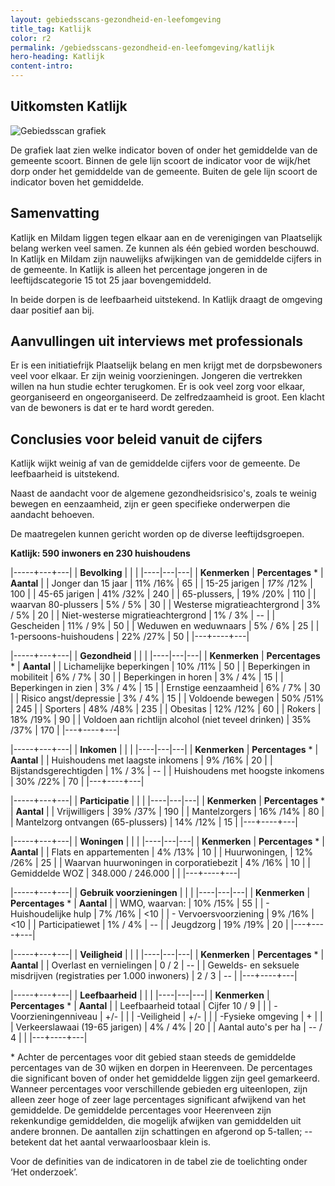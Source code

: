 ```yaml
---
layout: gebiedsscans-gezondheid-en-leefomgeving
title_tag: Katlijk
color: r2
permalink: /gebiedsscans-gezondheid-en-leefomgeving/katlijk
hero-heading: Katlijk
content-intro:
---
```

## Uitkomsten Katlijk

![Gebiedsscan grafiek](/uploads/Grafieken_Gebiedsscans_Dorpen-10.png)

De grafiek laat zien welke indicator boven of onder het gemiddelde van de gemeente scoort. Binnen de gele lijn scoort de indicator voor de wijk/het dorp onder het gemiddelde van de gemeente. Buiten de gele lijn scoort de indicator boven het gemiddelde.

## Samenvatting
Katlijk en Mildam liggen tegen elkaar aan en de verenigingen van Plaatselijk belang werken veel samen. Ze kunnen als één gebied worden beschouwd. In Katlijk en Mildam zijn nauwelijks afwijkingen van de gemiddelde cijfers in de gemeente. In Katlijk  is alleen het percentage jongeren in de leeftijdscategorie 15 tot 25 jaar bovengemiddeld.

In beide dorpen is de leefbaarheid uitstekend.  In Katlijk draagt de omgeving daar positief aan bij.

## Aanvullingen uit interviews met professionals
Er is een initiatiefrijk Plaatselijk belang en men krijgt met de dorpsbewoners veel voor elkaar. Er zijn weinig voorzieningen. Jongeren die vertrekken willen na hun studie echter terugkomen.  Er is ook veel zorg voor elkaar, georganiseerd en ongeorganiseerd. De zelfredzaamheid is groot. Een klacht van de bewoners is dat er te hard wordt gereden.

## Conclusies voor beleid vanuit de cijfers
Katlijk wijkt weinig af van de gemiddelde cijfers voor de gemeente. De leefbaarheid is uitstekend.

Naast de aandacht voor de algemene gezondheidsrisico's, zoals te weinig bewegen en eenzaamheid, zijn er geen specifieke onderwerpen die aandacht behoeven.

De maatregelen kunnen gericht worden op de diverse leeftijdsgroepen.

**Katlijk: 590 inwoners en 230 huishoudens**

|-----+---+---|
|  **Bevolking**  |  |    |
|----|---|---|
| **Kenmerken**  | **Percentages** * | **Aantal** |
| Jonger dan 15 jaar                                  | 11% /16% | 65 |
| 15-25 jarigen                                       | _17%_ /12% | 100 |
| 45-65 jarigen                                       | 41% /32% | 240 |
| 65-plussers,                                        | 19% /20% | 110 |
| waarvan 80-plussers                                 | 5% / 5% | 30 |
| Westerse migratieachtergrond                        | 3% / 5% | 20 |
| Niet-westerse migratieachtergrond                   | 1% / 3% | -- |
| Gescheiden                                          | 11% / 9% | 50 |
| Weduwen en weduwnaars                               | 5% / 6% | 25 |
| 1-persoons-huishoudens                              | 22% /27%  | 50 |
|---+----+---|

|-----+---+---|
| **Gezondheid** |     |     |
|----|---|---|
| **Kenmerken** | **Percentages** * | **Aantal** |
| Lichamelijke beperkingen                            |  10% /11%   |  50   |
| Beperkingen in mobiliteit                           |  6% / 7%   |  30   |
| Beperkingen in horen                                |  3% / 4%   |  15   |
| Beperkingen in zien                                 |  3% / 4%   |  15   |
| Ernstige eenzaamheid                                |  6% / 7%   |  30   |
| Risico angst/depressie                              |  3% / 4%   |  15   |
| Voldoende bewegen                                   |  50% /51%   |  245   |
| Sporters                                            |  48% /48%   |  235   |
| Obesitas                                            |  12% /12%   |  60   |
| Rokers                                              |  18% /19%   |  90   |
| Voldoen aan richtlijn alcohol (niet teveel drinken) |  35% /37%   |  170   |
|---+----+---|


|-----+---+---|
| **Inkomen** |     |     |
|----|---|---|
| **Kenmerken**    | **Percentages** * | **Aantal** |
| Huishoudens met laagste inkomens                    |  9% /16%      |   20      |
| Bijstandsgerechtigden                               |  1% / 3%      |   --      |
| Huishoudens met hoogste inkomens                    |  30% /22%      |   70      |
|---+----+---|

|-----+---+---|
| **Participatie** |     |     |
|----|---|---|
| **Kenmerken**  | **Percentages** * | **Aantal** |
| Vrijwilligers                                       |  39% /37%     |   190      |
| Mantelzorgers                                       |  16% /14%     |   80      |
| Mantelzorg ontvangen (65-plussers)                  |  14% /12%     |   15      |
|---+----+---|

|-----+---+---|
| **Woningen** |     |     |
|----|---|---|
| **Kenmerken** | **Percentages** * | **Aantal** |
| Flats en appartementen                              | 4% /13% |  10 |
| Huurwoningen,                                       | 12% /26% |  25 |
| Waarvan huurwoningen in corporatiebezit             | 4% /16% |  10 |
| Gemiddelde WOZ                                      | 348.000 / 246.000 |      |
|---+----+---|

|-----+---+---|
| **Gebruik voorzieningen** |     |     |
|----|---|---|
| **Kenmerken** | **Percentages** * | **Aantal** |
| WMO, waarvan:                                       | 10% /15% | 55 |
| - Huishoudelijke hulp                               | 7% /16% | <10 |
| - Vervoersvoorziening                               | 9% /16% | <10 |
| Participatiewet                                     | 1% / 4% | -- |
| Jeugdzorg                                           | 19% /19% | 20 |
|---+----+---|

|-----+---+---|
| **Veiligheid** |     |     |
|----|---|---|
| **Kenmerken** | **Percentages** * | **Aantal** |
| Overlast en vernielingen                                           | 0 / 2 | -- |
| Gewelds- en seksuele misdrijven (registraties per 1.000 inwoners)  | 2 / 3 | -- |
|---+----+---|

|-----+---+---|
| **Leefbaarheid** |     |     |
|----|---|---|
| **Kenmerken** | **Percentages** * | **Aantal** |
| Leefbaarheid totaal                                | Cijfer 10 / 9 |                     |
| -Voorzieningenniveau                               | +/- |                     |
| -Veiligheid                                        | +/- |                 |
| -Fysieke omgeving                                  | + |                     |
| Verkeerslawaai (19-65 jarigen)                     | 4% / 4% |       20              |
| Aantal auto's per ha                               | -- / 4 |                     |
|---+----+---|

\* Achter de percentages voor dit gebied staan steeds de gemiddelde percentages van de 30 wijken en dorpen in Heerenveen. De percentages die significant boven of onder het gemiddelde liggen zijn geel gemarkeerd. Wanneer percentages voor verschillende gebieden erg uiteenlopen, zijn alleen zeer hoge of zeer lage percentages significant afwijkend van het gemiddelde. De gemiddelde percentages voor Heerenveen zijn rekenkundige gemiddelden, die mogelijk afwijken van gemiddelden uit andere bronnen. De aantallen zijn schattingen en afgerond op 5-tallen; -- betekent dat het aantal verwaarloosbaar klein is.

Voor de definities van de indicatoren in de tabel zie de toelichting onder  ‘Het onderzoek’.
